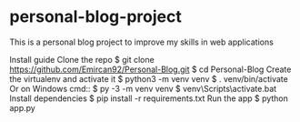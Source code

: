 # personal-blog-project
  This is a personal blog project to improve my  skills in web applications
  
Install guide
Clone the repo
$ git clone https://github.com/Emircan92/Personal-Blog.git
$ cd Personal-Blog
Create the virtualenv and activate it
$ python3 -m venv venv
$ . venv/bin/activate
Or on Windows cmd::
    $ py -3 -m venv venv
    $ venv\Scripts\activate.bat
Install dependencies
$ pip install -r requirements.txt
Run the app
$ python app.py
